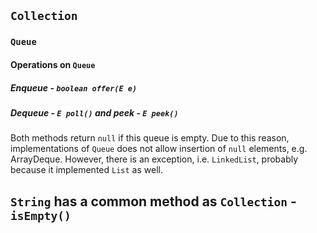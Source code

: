 ## `Collection`
### `Queue`
#### Operations on `Queue`
##### *Enqueue* - `boolean offer(E e)`
##### *Dequeue* - `E poll()` and *peek* - `E peek()`
Both methods return `null` if this queue is empty. Due to this reason, implementations of `Queue` does not allow insertion of `null` elements, e.g. ArrayDeque. However, there is an exception, i.e. `LinkedList`, probably because it implemented `List` as well.

## `String` has a common method as `Collection` - `isEmpty()`

